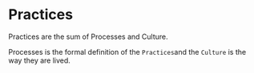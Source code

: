 # Practices

Practices are the sum of Processes and Culture.

Processes is the formal definition of the `Practices`and the `Culture` is the way they are lived.
